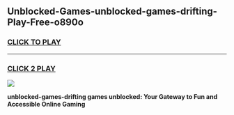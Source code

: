 
## Unblocked-Games-unblocked-games-drifting-Play-Free-o890o
<h3>
<a href="https://premium76.site?title=unblocked-games-drifting&ref=10A">CLICK TO PLAY</a></h3>
<hr>

<h3>
<a href="https://premium76.site?title=unblocked-games-drifting&ref=10A">CLICK 2 PLAY</a>
  
</h3>

<a href="https://premium76.site?title=unblocked-games-drifting&ref=10A"><img src="https://clearcache.store/games.png"></a>


**unblocked-games-drifting games unblocked: Your Gateway to Fun and Accessible Online Gaming**
